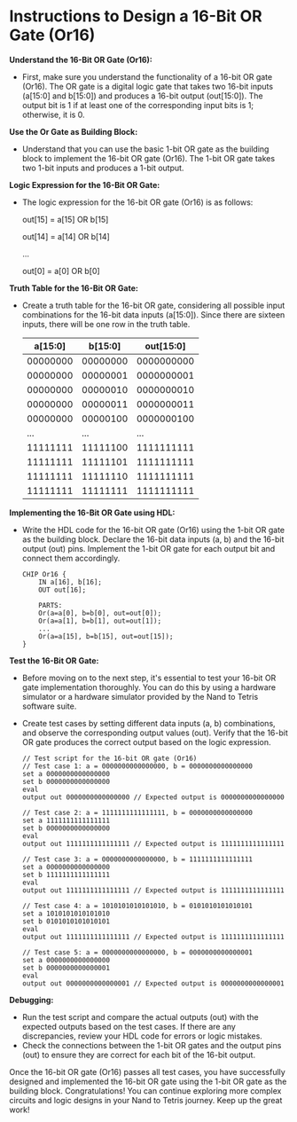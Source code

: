 # Instructions to Design a 16-Bit OR Gate (Or16)

**Understand the 16-Bit OR Gate (Or16):**

- First, make sure you understand the functionality of a 16-bit OR gate (Or16). The OR gate is a digital logic gate that takes two 16-bit inputs (a[15:0] and b[15:0]) and produces a 16-bit output (out[15:0]). The output bit is 1 if at least one of the corresponding input bits is 1; otherwise, it is 0.

**Use the Or Gate as Building Block:**

- Understand that you can use the basic 1-bit OR gate as the building block to implement the 16-bit OR gate (Or16). The 1-bit OR gate takes two 1-bit inputs and produces a 1-bit output.

**Logic Expression for the 16-Bit OR Gate:**

- The logic expression for the 16-bit OR gate (Or16) is as follows:

    out[15] = a[15] OR b[15]

    out[14] = a[14] OR b[14]

    ...
    
    out[0] = a[0] OR b[0]

**Truth Table for the 16-Bit OR Gate:**

- Create a truth table for the 16-bit OR gate, considering all possible input combinations for the 16-bit data inputs (a[15:0]). Since there are sixteen inputs, there will be one row in the truth table.

    | a[15:0] | b[15:0] | out[15:0] |
    |---------|---------|-----------|
    | 00000000| 00000000| 0000000000|
    | 00000000| 00000001| 0000000001|
    | 00000000| 00000010| 0000000010|
    | 00000000| 00000011| 0000000011|
    | 00000000| 00000100| 0000000100|
    | ...     | ...     | ...       |
    | 11111111| 11111100| 1111111111|
    | 11111111| 11111101| 1111111111|
    | 11111111| 11111110| 1111111111|
    | 11111111| 11111111| 1111111111|


**Implementing the 16-Bit OR Gate using HDL:**

- Write the HDL code for the 16-bit OR gate (Or16) using the 1-bit OR gate as the building block. Declare the 16-bit data inputs (a, b) and the 16-bit output (out) pins. Implement the 1-bit OR gate for each output bit and connect them accordingly.

    ```hdl
    CHIP Or16 {
        IN a[16], b[16];
        OUT out[16];

        PARTS:
        Or(a=a[0], b=b[0], out=out[0]);
        Or(a=a[1], b=b[1], out=out[1]);
        ...
        Or(a=a[15], b=b[15], out=out[15]);
    }
    ```

**Test the 16-Bit OR Gate:**

- Before moving on to the next step, it's essential to test your 16-bit OR gate implementation thoroughly. You can do this by using a hardware simulator or a hardware simulator provided by the Nand to Tetris software suite.
- Create test cases by setting different data inputs (a, b) combinations, and observe the corresponding output values (out). Verify that the 16-bit OR gate produces the correct output based on the logic expression.

    ```hdl
    // Test script for the 16-bit OR gate (Or16)
    // Test case 1: a = 0000000000000000, b = 0000000000000000
    set a 0000000000000000
    set b 0000000000000000
    eval
    output out 0000000000000000 // Expected output is 0000000000000000

    // Test case 2: a = 1111111111111111, b = 0000000000000000
    set a 1111111111111111
    set b 0000000000000000
    eval
    output out 1111111111111111 // Expected output is 1111111111111111

    // Test case 3: a = 0000000000000000, b = 1111111111111111
    set a 0000000000000000
    set b 1111111111111111
    eval
    output out 1111111111111111 // Expected output is 1111111111111111

    // Test case 4: a = 1010101010101010, b = 0101010101010101
    set a 1010101010101010
    set b 0101010101010101
    eval
    output out 1111111111111111 // Expected output is 1111111111111111

    // Test case 5: a = 0000000000000000, b = 0000000000000001
    set a 0000000000000000
    set b 0000000000000001
    eval
    output out 0000000000000001 // Expected output is 0000000000000001
    ```

**Debugging:**

- Run the test script and compare the actual outputs (out) with the expected outputs based on the test cases. If there are any discrepancies, review your HDL code for errors or logic mistakes.
- Check the connections between the 1-bit OR gates and the output pins (out) to ensure they are correct for each bit of the 16-bit output.

Once the 16-bit OR gate (Or16) passes all test cases, you have successfully designed and implemented the 16-bit OR gate using the 1-bit OR gate as the building block. Congratulations! You can continue exploring more complex circuits and logic designs in your Nand to Tetris journey. Keep up the great work!